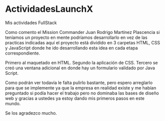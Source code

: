 # ActividadesLaunchX
Mis actividades FullStack


Como comento el Mission Commander Juan Rodrigo Martínez Plascencia
si teníamos un proyecto en mente podríamos desarrollarlo en vez de las practicas indicadas aquí
el proyecto está dividido en 3 carpetas HTML, CSS y JavaScript donde he ido desarrollando
esta idea en cada etapa correspondiente.

Primero al maquetado en HTML.
Segundo la aplicación de CSS.
Tercero se creó una ventana adicional en donde hay un formulario validado por Java Script.

Como podrán ver todavía le falta pulirlo bastante, pero espero arreglarlo para que se implemente
ya que la empresa en realidad existe y me habían preguntado si podía hacer el trabajo pero 
no dominaba las bases de diseño web y gracias a ustedes ya estoy dando mis primeros pasos en
este mundo.

Se los agradezco mucho.
